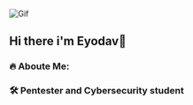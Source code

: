 ![Gif](https://media1.giphy.com/media/v1.Y2lkPTc5MGI3NjExbHlhcGt2MGZyNGU3bnNhandrOGg1bzhtbWdoenQ2dHdzY29rbHNraCZlcD12MV9pbnRlcm5hbF9naWZfYnlfaWQmY3Q9Zw/EaEWuES5SDSpcnOlRt/giphy.gif)


## Hi there i'm Eyodav👋 


### 🔥 Aboute Me:

### 🛠  Pentester and Cybersecurity student
